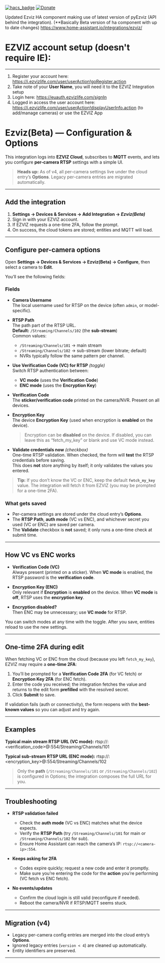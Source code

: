[![hacs_badge](https://img.shields.io/badge/HACS-Custom-41BDF5.svg)](https://github.com/hacs/integration)
[![Donate](https://img.shields.io/badge/donate-Coffee-yellow.svg)](https://www.buymeacoffee.com/renierm)

Updated Ezviz HA component making use of latest version of pyEzviz (API behind the integration). (**Basically Beta version of ha component with up to date changes)
https://www.home-assistant.io/integrations/ezviz/


# EZVIZ account setup (doesn't require IE):
---

1) Register your account here: https://i.ezvizlife.com/user/userAction!goRegister.action
2) Take note of your **User Name**, you will need it to the EZVIZ Integration setup
3) Login here: https://euauth.ezvizlife.com/signIn
4) Logged in access the user account here: https://i.ezvizlife.com/user/userAction!displayUserInfo.action (to add/manage cameras) or use the EZVIZ App

# Ezviz(Beta) — Configuration & Options

This integration logs into **EZVIZ Cloud**, subscribes to **MQTT** events, and lets you configure **per-camera RTSP** settings with a simple UI.

> **Heads up:** As of v4, all per-camera settings live under the cloud entry’s **Options**. Legacy per-camera entries are migrated automatically.

---

## Add the integration

1. **Settings → Devices & Services → Add Integration → _Ezviz(Beta)_**  
2. Sign in with your EZVIZ account.  
3. If EZVIZ requests a one-time 2FA, follow the prompt.  
4. On success, the cloud tokens are stored; entities and MQTT will load.

---

## Configure per-camera options

Open **Settings → Devices & Services → Ezviz(Beta) → Configure**, then select a camera to **Edit**.

You’ll see the following fields:

### Fields

- **Camera Username**  
  The local username used for RTSP on the device (often `admin`, or model-specific).

- **RTSP Path**  
  The path part of the RTSP URL.  
  **Default:** `/Streaming/Channels/102` (the **sub-stream**)  
  Common values:
  - `/Streaming/Channels/101` → main stream
  - `/Streaming/Channels/102` → sub-stream (lower bitrate; default)
  - NVRs typically follow the same pattern per channel.

- **Use Verification Code (VC) for RTSP** *(toggle)*  
  Switch RTSP authentication between:
  - **VC mode** (uses the **Verification Code**)  
  - **ENC mode** (uses the **Encryption Key**)

- **Verification Code**  
  The **sticker/verification code** printed on the camera/NVR. Present on all devices.

- **Encryption Key**  
  The device **Encryption Key** (used when encryption is **enabled** on the device).  
  > Encryption can be **disabled** on the device. If disabled, you can leave this as “fetch_my_key” or blank and use VC mode instead.

- **Validate credentials now** *(checkbox)*  
  One-time RTSP validation. When checked, the form will **test** the RTSP credentials before saving.  
  This does **not** store anything by itself; it only validates the values you entered.

> **Tip:** If you don’t know the VC or ENC, keep the default **`fetch_my_key`** value. The integration will fetch it from EZVIZ (you may be prompted for a one-time 2FA).

### What gets saved

- Per-camera settings are stored under the cloud entry’s **Options**.
- The **RTSP Path**, **auth mode** (VC vs ENC), and whichever secret you used (VC or ENC) are saved per camera.
- The **Validate** checkbox is **not** saved; it only runs a one-time check at submit time.

---

## How VC vs ENC works

- **Verification Code (VC)**  
  Always present (printed on a sticker). When **VC mode** is enabled, the RTSP password is the **verification code**.

- **Encryption Key (ENC)**  
  Only relevant if **Encryption** is **enabled** on the device. When **VC mode** is **off**, RTSP uses the **encryption key**.

- **Encryption disabled?**  
  Then ENC may be unnecessary; use **VC mode** for RTSP.

You can switch modes at any time with the toggle. After you save, entities reload to use the new settings.

---

## One-time 2FA during edit

When fetching VC or ENC from the cloud (because you left `fetch_my_key`), EZVIZ may require a **one-time 2FA**:

1. You’ll be prompted for a **Verification Code 2FA** (for VC fetch) or **Encryption Key 2FA** (for ENC fetch).
2. Enter the code you received; the integration fetches the value and returns to the edit form **prefilled** with the resolved secret.
3. Click **Submit** to save.

If validation fails (auth or connectivity), the form reopens with the **best-known values** so you can adjust and try again.

---

## Examples

**Typical main stream RTSP URL (VC mode):**
rtsp://<username>:<verification_code>@<camera-ip>:554/Streaming/Channels/101

**Typical sub-stream RTSP URL (ENC mode):**
rtsp://<username>:<encryption_key>@<camera-ip>:554/Streaming/Channels/102


> Only the **path** (`/Streaming/Channels/101` or `/Streaming/Channels/102`) is configured in Options; the integration composes the full URL for you.

---

## Troubleshooting

- **RTSP validation failed**
  - Check the **auth mode** (VC vs ENC) matches what the device expects.
  - Verify the **RTSP Path** (try `/Streaming/Channels/101` for main or `/Streaming/Channels/102` for sub).
  - Ensure Home Assistant can reach the camera’s IP: `rtsp://<camera-ip>:554`.

- **Keeps asking for 2FA**
  - Codes expire quickly; request a new code and enter it promptly.
  - Make sure you’re entering the code for the **action** you’re performing (VC fetch vs ENC fetch).

- **No events/updates**
  - Confirm the cloud login is still valid (reconfigure if needed).
  - Reboot the camera/NVR if RTSP/MQTT seems stuck.

---

## Migration (v4)

- Legacy per-camera config entries are merged into the cloud entry’s **Options**.
- Ignored legacy entries (`version < 4`) are cleaned up automatically.
- Entity identifiers are preserved.

---

